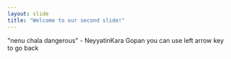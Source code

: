 ```yaml
---
layout: slide
title: "Welcome to our second slide!"
---
```

"nenu chala dangerous" - NeyyatinKara Gopan
you can use left arrow key to go back
